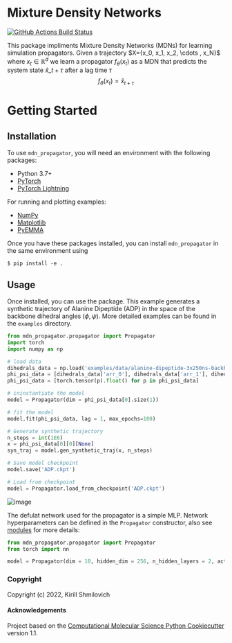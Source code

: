 Mixture Density Networks 
==============================
[//]: # (Badges)
[![GitHub Actions Build Status](https://github.com/Ferg-Lab/mdn_propagator/workflows/CI/badge.svg)](https://github.com/Ferg-Lab/mdn_propagator/actions?query=workflow%3ACI)
<!-- [![codecov](https://codecov.io/gh/Ferg-Lab/MDN_Propagator/branch/main/graph/badge.svg)](https://codecov.io/gh/Ferg-Lab/MDN_Propagator/branch/main) -->


This package impliments Mixture Density Networks (MDNs) for learning simulation propagators. Given a trajectory $X=\{x_0, x_1, x_2, \cdots \, x_N}$ where $x_t \in \mathbb{R}^d$ we learn a propagator $f_{\theta}(x_t)$ as a MDN that predicts the system state $\hat{x}\_{t+\tau}$ after a lag time $\tau$ $$f_{\theta}(x_t) = \hat{x}_{t+\tau}$$ 

Getting Started
===============


Installation
------------
To use `mdn_propagator`, you will need an environment with the following packages:

* Python 3.7+
* [PyTorch](https://pytorch.org/get-started/locally/)
* [PyTorch Lightning](https://www.pytorchlightning.ai/)

For running and plotting examples:
* [NumPy](https://numpy.org/install/)
* [Matplotlib](https://matplotlib.org/stable/users/getting_started/)
* [PyEMMA](http://www.emma-project.org/latest/INSTALL.html)

Once you have these packages installed, you can install `mdn_propagator` in the same environment using

```
$ pip install -e .
```

Usage
-------
Once installed, you can use the package. This example generates a synthetic trajectory of Alanine Dipeptide (ADP) in the space of the backbone dihedral angles ($\phi , \psi$). More detailed examples can be found in the `examples` directory. 


```python
from mdn_propagator.propagator import Propagator
import torch
import numpy as np

# load data
dihedrals_data = np.load('examples/data/alanine-dipeptide-3x250ns-backbone-dihedrals.npz')
phi_psi_data = [dihedrals_data['arr_0'], dihedrals_data['arr_1'], dihedrals_data['arr_2']]
phi_psi_data = [torch.tensor(p).float() for p in phi_psi_data]

# ininstantiate the model
model = Propagator(dim = phi_psi_data[0].size(1))

# fit the model
model.fit(phi_psi_data, lag = 1, max_epochs=100)

# Generate synthetic trajectory
n_steps = int(1E6)
x = phi_psi_data[0][0][None]
syn_traj = model.gen_synthetic_traj(x, n_steps)

# Save model checkpoint
model.save('ADP.ckpt')

# Load from checkpoint
model = Propagator.load_from_checkpoint('ADP.ckpt')
```
![image](https://user-images.githubusercontent.com/40403472/208270555-e606079f-adf9-49f5-ae36-40b489b8fa35.png)



The defulat network used for the propagator is a simple MLP. Network hyperparameters can be defined in the `Propagator` constructor, also see [modules](mdn_propagator/modules.py) for more details:


```python
from mdn_propagator.propagator import Propagator
from torch import nn

model = Propagator(dim = 10, hidden_dim = 256, n_hidden_layers = 2, activation = nn.ReLU, lr = 1e-4)
```


### Copyright

Copyright (c) 2022, Kirill Shmilovich


#### Acknowledgements
 
Project based on the 
[Computational Molecular Science Python Cookiecutter](https://github.com/molssi/cookiecutter-cms) version 1.1.
